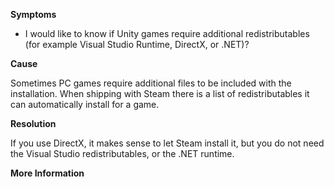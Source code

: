 

**Symptoms**


- I would like to know if Unity games require additional redistributables (for example Visual Studio Runtime, DirectX, or .NET)?



**Cause**



Sometimes PC games require additional files to be included with the installation. When shipping with Steam there is a list of redistributables it can automatically install for a game.



**Resolution**



If you use DirectX, it makes sense to let Steam install it, but you do not need the Visual Studio redistributables, or the .NET runtime.



**More Information**

